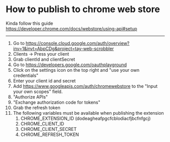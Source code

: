 # How to publish to chrome web store

Kinda follow this guide https://developer.chrome.com/docs/webstore/using-api#setup

<hr>

1. Go to https://console.cloud.google.com/auth/overview?inv=1&invt=AbpCDg&project=tay-web-scrobbler
2. Clients -> Press your client
3. Grab clientId and clientSecret
4. Go to https://developers.google.com/oauthplayground
5. Click on the settings icon on the top right and "use your own credentials"
6. Enter your client id and secret
7. Add https://www.googleapis.com/auth/chromewebstore to the "Input your own scopes" field.
8. "Authorize APIs"
9. "Exchange authorization code for tokens"
10. Grab the refresh token
11. The following variables must be available when publishing the extension
    1. CHROME_EXTENSION_ID (dodeagheafpgcfcblodiacfjbcfnfgcj)
    2. CHROME_CLIENT_ID
    3. CHROME_CLIENT_SECRET
    4. CHROME_REFRESH_TOKEN
